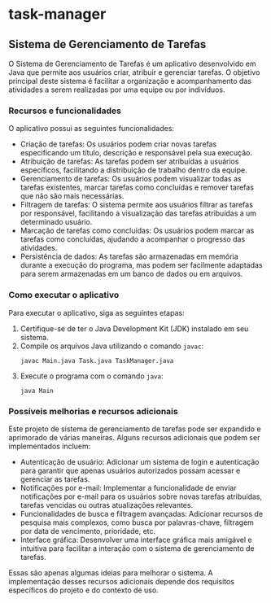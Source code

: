 # task-manager
## Sistema de Gerenciamento de Tarefas

O Sistema de Gerenciamento de Tarefas é um aplicativo desenvolvido em Java que permite aos usuários criar, atribuir e gerenciar tarefas. O objetivo principal deste sistema é facilitar a organização e acompanhamento das atividades a serem realizadas por uma equipe ou por indivíduos.

### Recursos e funcionalidades

O aplicativo possui as seguintes funcionalidades:

- Criação de tarefas: Os usuários podem criar novas tarefas especificando um título, descrição e responsável pela sua execução.
- Atribuição de tarefas: As tarefas podem ser atribuídas a usuários específicos, facilitando a distribuição de trabalho dentro da equipe.
- Gerenciamento de tarefas: Os usuários podem visualizar todas as tarefas existentes, marcar tarefas como concluídas e remover tarefas que não são mais necessárias.
- Filtragem de tarefas: O sistema permite aos usuários filtrar as tarefas por responsável, facilitando a visualização das tarefas atribuídas a um determinado usuário.
- Marcação de tarefas como concluídas: Os usuários podem marcar as tarefas como concluídas, ajudando a acompanhar o progresso das atividades.
- Persistência de dados: As tarefas são armazenadas em memória durante a execução do programa, mas podem ser facilmente adaptadas para serem armazenadas em um banco de dados ou em arquivos.

### Como executar o aplicativo

Para executar o aplicativo, siga as seguintes etapas:

1. Certifique-se de ter o Java Development Kit (JDK) instalado em seu sistema.
2. Compile os arquivos Java utilizando o comando `javac`:
   ```
   javac Main.java Task.java TaskManager.java
   ```
3. Execute o programa com o comando `java`:
   ```
   java Main
   ```

### Possíveis melhorias e recursos adicionais

Este projeto de sistema de gerenciamento de tarefas pode ser expandido e aprimorado de várias maneiras. Alguns recursos adicionais que podem ser implementados incluem:

- Autenticação de usuário: Adicionar um sistema de login e autenticação para garantir que apenas usuários autorizados possam acessar e gerenciar as tarefas.
- Notificações por e-mail: Implementar a funcionalidade de enviar notificações por e-mail para os usuários sobre novas tarefas atribuídas, tarefas vencidas ou outras atualizações relevantes.
- Funcionalidades de busca e filtragem avançadas: Adicionar recursos de pesquisa mais complexos, como busca por palavras-chave, filtragem por data de vencimento, prioridade, etc.
- Interface gráfica: Desenvolver uma interface gráfica mais amigável e intuitiva para facilitar a interação com o sistema de gerenciamento de tarefas.

Essas são apenas algumas ideias para melhorar o sistema. A implementação desses recursos adicionais depende dos requisitos específicos do projeto e do contexto de uso.